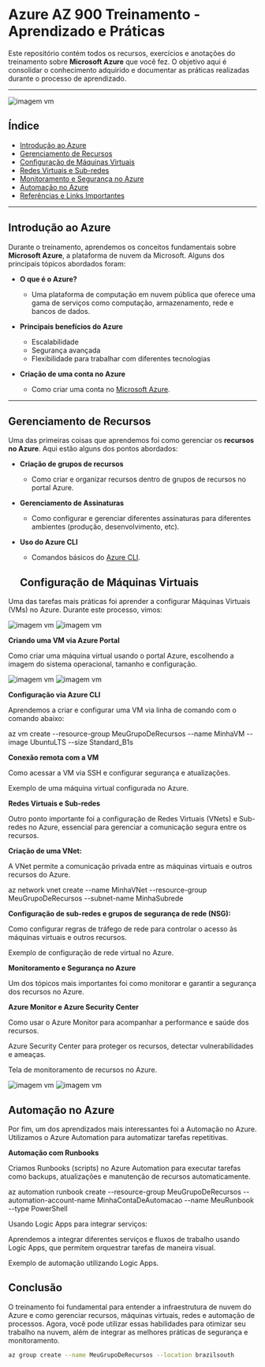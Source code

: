 # Azure AZ 900 Treinamento - Aprendizado e Práticas

Este repositório contém todos os recursos, exercícios e anotações do treinamento sobre **Microsoft Azure** que você fez. O objetivo aqui é consolidar o conhecimento adquirido e documentar as práticas realizadas durante o processo de aprendizado.

---
![imagem vm](/img/azure.jpg)

## Índice
- [Introdução ao Azure](#introdução-ao-azure)
- [Gerenciamento de Recursos](#gerenciamento-de-recursos)
- [Configuração de Máquinas Virtuais](#configuração-de-máquinas-virtuais)
- [Redes Virtuais e Sub-redes](#redes-virtuais-e-sub-redes)
- [Monitoramento e Segurança no Azure](#monitoramento-e-segurança-no-azure)
- [Automação no Azure](#automação-no-azure)
- [Referências e Links Importantes](#referências-e-links-importantes)

---

## Introdução ao Azure

Durante o treinamento, aprendemos os conceitos fundamentais sobre **Microsoft Azure**, a plataforma de nuvem da Microsoft. Alguns dos principais tópicos abordados foram:

- **O que é o Azure?**
  - Uma plataforma de computação em nuvem pública que oferece uma gama de serviços como computação, armazenamento, rede e bancos de dados.
  
- **Principais benefícios do Azure**
  - Escalabilidade
  - Segurança avançada
  - Flexibilidade para trabalhar com diferentes tecnologias

- **Criação de uma conta no Azure**
  - Como criar uma conta no [Microsoft Azure](https://azure.microsoft.com/).

---

## Gerenciamento de Recursos

Uma das primeiras coisas que aprendemos foi como gerenciar os **recursos no Azure**. Aqui estão alguns dos pontos abordados:

- **Criação de grupos de recursos**
  - Como criar e organizar recursos dentro de grupos de recursos no portal Azure.
  
- **Gerenciamento de Assinaturas**
  - Como configurar e gerenciar diferentes assinaturas para diferentes ambientes (produção, desenvolvimento, etc).
  
- **Uso do Azure CLI**
  - Comandos básicos do [Azure CLI](https://docs.microsoft.com/pt-br/cli/azure/).

  ## Configuração de Máquinas Virtuais

Uma das tarefas mais práticas foi aprender a configurar Máquinas Virtuais (VMs) no Azure. Durante este processo, vimos:

![imagem vm](/img/azure2-1.jpg)
![imagem vm](/img/azure2.jpg)

**Criando uma VM via Azure Portal**

Como criar uma máquina virtual usando o portal Azure, escolhendo a imagem do sistema operacional, tamanho e configuração.

![imagem vm](/img/azure3-1.jpg)
![imagem vm](/img/azure3.jpg)

**Configuração via Azure CLI**

Aprendemos a criar e configurar uma VM via linha de comando com o comando abaixo:

az vm create --resource-group MeuGrupoDeRecursos --name MinhaVM --image UbuntuLTS --size Standard_B1s

**Conexão remota com a VM**

Como acessar a VM via SSH e configurar segurança e atualizações.

Exemplo de uma máquina virtual configurada no Azure.

**Redes Virtuais e Sub-redes**

Outro ponto importante foi a configuração de Redes Virtuais (VNets) e Sub-redes no Azure, essencial para gerenciar a comunicação segura entre os recursos.

**Criação de uma VNet:**

A VNet permite a comunicação privada entre as máquinas virtuais e outros recursos do Azure.

az network vnet create --name MinhaVNet --resource-group MeuGrupoDeRecursos --subnet-name MinhaSubrede


**Configuração de sub-redes e grupos de segurança de rede (NSG):**

Como configurar regras de tráfego de rede para controlar o acesso às máquinas virtuais e outros recursos.

Exemplo de configuração de rede virtual no Azure.

**Monitoramento e Segurança no Azure**

Um dos tópicos mais importantes foi como monitorar e garantir a segurança dos recursos no Azure.

**Azure Monitor e Azure Security Center**

Como usar o Azure Monitor para acompanhar a performance e saúde dos recursos.

Azure Security Center para proteger os recursos, detectar vulnerabilidades e ameaças.

Tela de monitoramento de recursos no Azure.

![imagem vm](/img/azure4-1.jpg)
![imagem vm](/img/azure4.jpg)

## Automação no Azure

Por fim, um dos aprendizados mais interessantes foi a Automação no Azure. Utilizamos o Azure Automation para automatizar tarefas repetitivas.

**Automação com Runbooks**

Criamos Runbooks (scripts) no Azure Automation para executar tarefas como backups, atualizações e manutenção de recursos automaticamente.

az automation runbook create --resource-group MeuGrupoDeRecursos --automation-account-name MinhaContaDeAutomacao --name MeuRunbook --type PowerShell


Usando Logic Apps para integrar serviços:

Aprendemos a integrar diferentes serviços e fluxos de trabalho usando Logic Apps, que permitem orquestrar tarefas de maneira visual.

Exemplo de automação utilizando Logic Apps.


##  Conclusão

O treinamento foi fundamental para entender a infraestrutura de nuvem do Azure e como gerenciar recursos, máquinas virtuais, redes e automação de processos. Agora, você pode utilizar essas habilidades para otimizar seu trabalho na nuvem, além de integrar as melhores práticas de segurança e monitoramento.

```bash
az group create --name MeuGrupoDeRecursos --location brazilsouth
